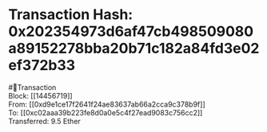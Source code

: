 
Transaction Hash: 0x202354973d6af47cb498509080a89152278bba20b71c182a84fd3e02ef372b33
====================================================================================
  
#💸Transaction  
Block: [[14456719]]  
From: [[0xd9e1ce17f2641f24ae83637ab66a2cca9c378b9f]]  
To: [[0xc02aaa39b223fe8d0a0e5c4f27ead9083c756cc2]]  
Transferred: 9.5 Ether